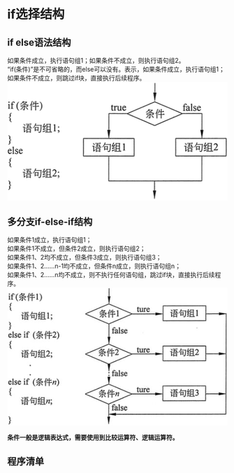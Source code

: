 # if选择结构
## if else语法结构
如果条件成立，执行语句组1；如果条件不成立，则执行语句组2。  
“if(条件)”是不可省略的，而else可以没有。表示，如果条件成立，执行语句组1；如果条件不成立，则跳过if块，直接执行后续程序。  
![if-else语法结构](https://github.com/csxlf/ybt_ssoier_cn/blob/main/ABC/image/005.png)

## 多分支if-else-if结构  
如果条件1成立，执行语句组1；  
如果条件1不成立，但条件2成立，则执行语句组2；  
如果条件1、2均不成立，但条件3成立，则执行语句组3；  
如果条件1、2……n-1均不成立，但条件n成立，则执行语句组n；  
如果条件1、2……n均不成立，则不执行任何语句组，跳过if块，直接执行后续程序。   
![if-else-if语法结构](https://github.com/csxlf/ybt_ssoier_cn/blob/main/ABC/image/006.png)  

**条件一般是逻辑表达式，需要使用到比较运算符、逻辑运算符。**   
## 程序清单

